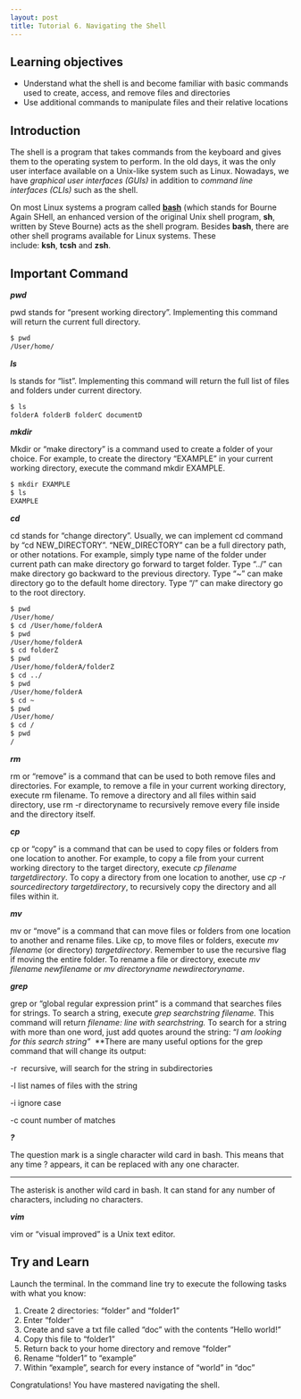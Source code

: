 ```yaml
---
layout: post
title: Tutorial 6. Navigating the Shell
---
```


## Learning objectives

- Understand what the shell is and become familiar with basic commands used to create, access, and remove files and directories
- Use additional commands to manipulate files and their relative locations

## Introduction

The shell is a program that takes commands from the keyboard and gives them to the operating system to perform. In the old days, it was the only user interface available on a Unix-like system such as Linux. Nowadays, we have *graphical user interfaces (GUIs)* in addition to *command line interfaces (CLIs)* such as the shell.

On most Linux systems a program called **[bash](http://www.linuxcommand.org/lc3_man_pages/bash1.html)** (which stands for Bourne Again SHell, an enhanced version of the original Unix shell program, **sh**, written by Steve Bourne) acts as the shell program. Besides **bash**, there are other shell programs available for Linux systems. These include: **ksh**, **tcsh** and **zsh**.

## Important Command

***pwd***

pwd stands for “present working directory”. Implementing this command will return the current full directory.

```bash
$ pwd
/User/home/
```

***ls***

ls stands for “list”. Implementing this command will return the full list of files and folders under current directory.

```bash
$ ls
folderA folderB folderC documentD
```

***mkdir***

Mkdir or “make directory” is a command used to create a folder of your choice. For example, to create the directory “EXAMPLE” in your current working directory, execute the command mkdir EXAMPLE.

```bash
$ mkdir EXAMPLE
$ ls
EXAMPLE
```

***cd***

cd stands for “change directory”. Usually, we can implement cd command by “cd NEW_DIRECTORY”. “NEW_DIRECTORY” can be a full directory path, or other notations. For example, simply type name of the folder under current path can make directory go forward to target folder. Type “../” can make directory go backward to the previous directory. Type “~” can make directory go to the default home directory. Type “/” can make directory go to the root directory.

```bash
$ pwd
/User/home/
$ cd /User/home/folderA
$ pwd
/User/home/folderA
$ cd folderZ
$ pwd
/User/home/folderA/folderZ
$ cd ../
$ pwd
/User/home/folderA
$ cd ~
$ pwd
/User/home/
$ cd /
$ pwd
/
```

***rm***

rm or “remove” is a command that can be used to both remove files and directories. For example, to remove a file in your current working directory, execute rm filename. To remove a directory and all files within said directory, use rm -r directoryname to recursively remove every file inside and the directory itself.

***cp***

cp or “copy” is a command that can be used to copy files or folders from one location to another. For example, to copy a file from your current working directory to the target directory, execute *cp filename targetdirectory*. To copy a directory from one location to another, use *cp -r sourcedirectory targetdirectory*, to recursively copy the directory and all files within it.

***mv***

mv or “move” is a command that can move files or folders from one location to another and rename files. Like cp, to move files or folders, execute *mv* *filename* (or directory) *targetdirectory*. Remember to use the recursive flag if moving the entire folder. To rename a file or directory, execute *mv filename newfilename* or *mv directoryname newdirectoryname*.

***grep***

grep or “global regular expression print” is a command that searches files for strings. To search a string, execute *grep searchstring filename.* This command will return *filename: line with searchstring.* To search for a string with more than one word, just add quotes around the string: “*I am looking for this* *search string”*  **There are many useful options for the grep command that will change its output:

-r  recursive, will search for the string in subdirectories

-l list names of files with the string

-i ignore case

-c count number of matches

***?***

The question mark is a single character wild card in bash. This means that any time ? appears, it can be replaced with any one character.

 *****

The asterisk is another wild card in bash. It can stand for any number of characters, including no characters.

***vim***

vim or “visual improved” is a Unix text editor.

## Try and Learn

Launch the terminal. In the command line try to execute the following tasks with what you know:

1. Create 2 directories: “folder” and “folder1”
2. Enter “folder”
3. Create and save a txt file called “doc” with the contents “Hello world!”
4. Copy this file to “folder1”
5. Return back to your home directory and remove “folder”
6. Rename “folder1” to “example”
7. Within “example”, search for every instance of “world” in “doc”

Congratulations! You have mastered navigating the shell.
